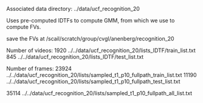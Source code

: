 Associated data directory:
../data/ucf_recognition_20

Uses pre-computed IDTFs to compute GMM, from which we use to compute FVs. 

save the FVs at 
/scail/scratch/group/cvgl/anenberg/recognition_20

Number of videos:
1920 ../../data/ucf_recognition_20/lists_IDTF/train_list.txt
845 ../../data/ucf_recognition_20/lists_IDTF/test_list.txt


Number of frames:
23924 ../../data/ucf_recognition_20/lists/sampled_t1_p10_fullpath_train_list.txt
11190 ../../data/ucf_recognition_20/lists/sampled_t1_p10_fullpath_test_list.txt

35114 ../../data/ucf_recognition_20/lists/sampled_t1_p10_fullpath_all_list.txt